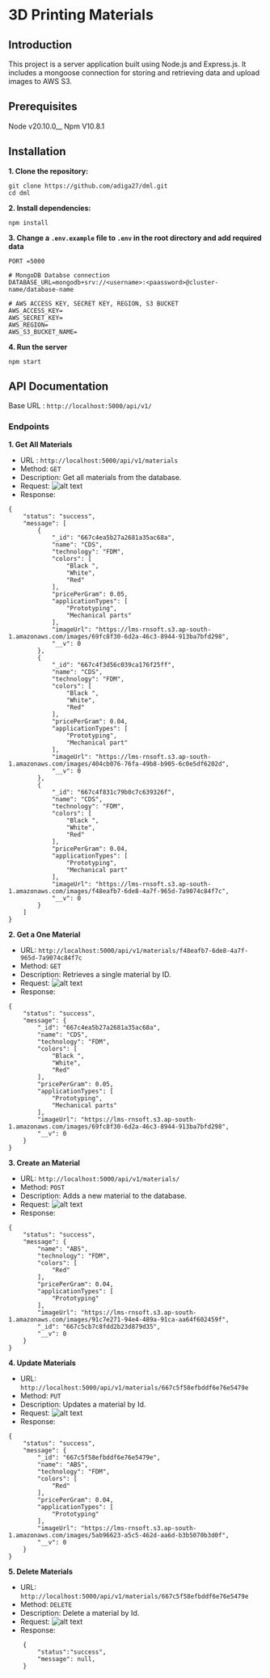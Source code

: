 # 3D Printing Materials

## Introduction
This project is a server application built using Node.js and Express.js. It includes a mongoose connection for storing and retrieving data and upload images to AWS S3.

## Prerequisites
Node v20.10.0__
Npm V10.8.1

## Installation
**1. Clone the repository:**
```
git clone https://github.com/adiga27/dml.git
cd dml
```
**2. Install dependencies:**
```
npm install
```
**3. Change a `.env.example` file to `.env` in the root directory and add required data**
```
PORT =5000

# MongoDB Databse connection
DATABASE_URL=mongodb+srv://<username>:<paassword>@cluster-name/database-name

# AWS ACCESS KEY, SECRET KEY, REGION, S3 BUCKET
AWS_ACCESS_KEY=
AWS_SECRET_KEY=
AWS_REGION=
AWS_S3_BUCKET_NAME=
```
**4. Run the server**
```
npm start
```

## API Documentation
Base URL : `http://localhost:5000/api/v1/`


### Endpoints
**1. Get All Materials**

* URL : `http://localhost:5000/api/v1/materials`
* Method: `GET`
* Description: Get all materials from the database.
* Request: ![alt text](./images/getAll.png)
* Response:
```
{
    "status": "success",
    "message": [
        {
            "_id": "667c4ea5b27a2681a35ac68a",
            "name": "CDS",
            "technology": "FDM",
            "colors": [
                "Black ",
                "White",
                "Red"
            ],
            "pricePerGram": 0.05,
            "applicationTypes": [
                "Prototyping",
                "Mechanical parts"
            ],
            "imageUrl": "https://lms-rnsoft.s3.ap-south-1.amazonaws.com/images/69fc8f30-6d2a-46c3-8944-913ba7bfd298",
            "__v": 0
        },
        {
            "_id": "667c4f3d56c039ca176f25ff",
            "name": "CDS",
            "technology": "FDM",
            "colors": [
                "Black ",
                "White",
                "Red"
            ],
            "pricePerGram": 0.04,
            "applicationTypes": [
                "Prototyping",
                "Mechanical part"
            ],
            "imageUrl": "https://lms-rnsoft.s3.ap-south-1.amazonaws.com/images/404cb076-76fa-49b8-b905-6c0e5df6202d",
            "__v": 0
        },
        {
            "_id": "667c4f831c79b0c7c639326f",
            "name": "CDS",
            "technology": "FDM",
            "colors": [
                "Black ",
                "White",
                "Red"
            ],
            "pricePerGram": 0.04,
            "applicationTypes": [
                "Prototyping",
                "Mechanical part"
            ],
            "imageUrl": "https://lms-rnsoft.s3.ap-south-1.amazonaws.com/images/f48eafb7-6de8-4a7f-965d-7a9074c84f7c",
            "__v": 0
        }
    ]
}
```

**2. Get a One Material**

* URL: `http://localhost:5000/api/v1/materials/f48eafb7-6de8-4a7f-965d-7a9074c84f7c`
* Method: `GET`
* Description: Retrieves a single material by ID.
* Request: ![alt text](./images/getOne.png)
* Response:
```
{
    "status": "success",
    "message": {
        "_id": "667c4ea5b27a2681a35ac68a",
        "name": "CDS",
        "technology": "FDM",
        "colors": [
            "Black ",
            "White",
            "Red"
        ],
        "pricePerGram": 0.05,
        "applicationTypes": [
            "Prototyping",
            "Mechanical parts"
        ],
        "imageUrl": "https://lms-rnsoft.s3.ap-south-1.amazonaws.com/images/69fc8f30-6d2a-46c3-8944-913ba7bfd298",
        "__v": 0
    }
}
```

**3. Create an Material**

* URL: `http://localhost:5000/api/v1/materials/`
* Method: `POST`
* Description: Adds a new material to the database.
* Request: ![alt text](./images/create.png)
* Response:
```
{
    "status": "success",
    "message": {
        "name": "ABS",
        "technology": "FDM",
        "colors": [
            "Red"
        ],
        "pricePerGram": 0.04,
        "applicationTypes": [
            "Prototyping"
        ],
        "imageUrl": "https://lms-rnsoft.s3.ap-south-1.amazonaws.com/images/91c7e271-94e4-489a-91ca-aa64f602459f",
        "_id": "667c5cb7c8fdd2b23d879d35",
        "__v": 0
    }
}
```

**4. Update Materials**

* URL: `http://localhost:5000/api/v1/materials/667c5f58efbddf6e76e5479e`
* Method: `PUT`
* Description: Updates a material by Id.
* Request: ![alt text](./images/update.png)
* Response:
```
{
    "status": "success",
    "message": {
        "_id": "667c5f58efbddf6e76e5479e",
        "name": "ABS",
        "technology": "FDM",
        "colors": [
            "Red"
        ],
        "pricePerGram": 0.04,
        "applicationTypes": [
            "Prototyping"
        ],
        "imageUrl": "https://lms-rnsoft.s3.ap-south-1.amazonaws.com/images/5ab96623-a5c5-462d-aa6d-b3b5070b3d0f",
        "__v": 0
    }
}
```

**5. Delete Materials**
* URL: `http://localhost:5000/api/v1/materials/667c5f58efbddf6e76e5479e`
* Method: `DELETE`
* Description: Delete a material by Id.
* Request: ![alt text](./images/delete.png)
* Response:
```
    {
        "status":"success",
        "message": null,
    }
```